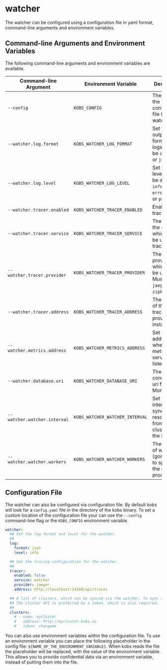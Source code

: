 # watcher

The watcher can be configured using a configuration file in yaml format, command-line arguments and environment variables.

## Command-line Arguments and Environment Variables

The following command-line arguments and environment variables are available.

| Command-line Argument | Environment Variable | Description | Default |
| --------------------- | -------------------- | ----------- | ------- |
| `--config` | `KOBS_CONFIG` | The path to the configuration file for the watcher | `config.yaml` |
| `--watcher.log.format` | `KOBS_WATCHER_LOG_FORMAT` | Set the output format of the logs. Must be `console` or `json`. | `console` |
| `--watcher.log.level` | `KOBS_WATCHER_LOG_LEVEL` | Set the log level. Must be `debug`, `info`, `warn`, `error`, `fatal` or `panic`. | `info` |
| `--watcher.tracer.enabled` | `KOBS_WATCHER_TRACER_ENABLED` | Enable tracing. | `false` |
| `--watcher.tracer.service` | `KOBS_WATCHER_TRACER_SERVICE` | The name of the service which should be used for tracing. | `kobs` |
| `--watcher.tracer.provider` | `KOBS_WATCHER_TRACER_PROVIDER` | The tracing provider which should be used. Must be `jaeger` or `zipkin`. | `jaeger` |
| `--watcher.tracer.address` | `KOBS_WATCHER_TRACER_ADDRESS` | The address of the tracing provider instance. | `http://localhost:14268/api/traces` |
| `--watcher.metrics.address` | `KOBS_WATCHER_METRICS_ADDRESS` | Set the address where the metrics server is listen on. | `:15222` |
| `--watcher.database.uri` | `KOBS_WATCHER_DATABASE_URI` | The connection uri for MongoDB | `mongodb://localhost:27017` |
| `--watcher.watcher.interval` | `KOBS_WATCHER_WATCHER_INTERVAL` | Set the interval to sync all resources from the clusters to the hub. | `300s` |
| `--watcher.watcher.workers` | `KOBS_WATCHER_WATCHER_WORKERS` | The number of workers (goroutines) to spawn for the sync process. | `10` |

## Configuration File

The watcher can also be configured via configuration file. By default kobs will look for a `config.yaml` file in the directory of the kobs binary. To set a custom location of the configuration file your can use the `--config` command-line flag or the `KOBS_CONFIG` environment variable.

```yaml
watcher:
  ## Set the log format and level for the watcher.
  ##
  log:
    format: json
    level: info

  ## Set the tracing configuration for the watcher.
  ##
  tracer:
    enabled: false
    service: watcher
    provider: jaeger
    address: http://localhost:14268/api/traces

  ## A list of clusters, which can be synced via the watcher. To sync a cluster the address of the cluster is required.
  ## The cluster API is protected by a token, which is also required.
  ##
  clusters:
    # - name: mycluster
    #   address: http://mycluster.kobs.io
    #   token: changeme
```

You can also use environment variables within the configuration file. To use an environment variable you can place the following placeholder in the config file: `${NAME_OF_THE_ENVIRONMENT_VARIABLE}`. When kobs reads the file the placeholder will be replaced, with the value of the environment variable. This allows you to provide confidential data via an environment variable, instead of putting them into the file.
